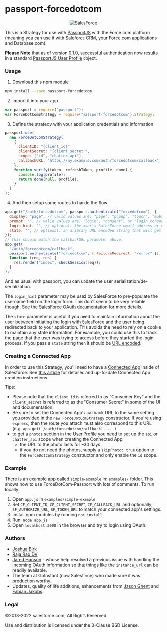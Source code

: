 # passport-forcedotcom

<p align="center">
  <img src="https://raw.github.com/joshbirk/passport-forcedotcom/master/images/sf.png" alt="SalesForce" />
</p>

This is a Strategy for use with [PassportJS](http://passportjs.org) with the
Force.com platform (meaning you can use it with Saleforce CRM, your Force.com
applications and Database.com).

**Please Note** that as of version 0.1.0, successful authentication now results
in a standard [PassportJS User Profile](http://passportjs.org/guide/profile/)
object.

### Usage

1. Download this npm module

```sh
npm install --save passport-forcedotcom
```

2. Import it into your app

```javascript
var passport = require("passport");
var ForceDotComStrategy = require("passport-forcedotcom").Strategy;
```

3. Define the strategy with your application credentials and information

```javascript
passport.use(
  new ForceDotComStrategy(
    {
      clientID: "{client_id}",
      clientSecret: "{client_secret}",
      scope: ["id", "chatter_api"],
      callbackURL: "https://my.example.com/auth/forcedotcom/callback",
    },
    function verify(token, refreshToken, profile, done) {
      console.log(profile);
      return done(null, profile);
    }
  )
);
```

4. And then setup some routes to hande the flow

```javascript
app.get("/auth/forcedotcom", passport.authenticate("forcedotcom"), {
  display: "page", // valid values are: "page", "popup", "touch", "mobile"
  prompt: "", // valid values are: "login", "consent", or "login consent"
  login_hint: "", // optional: the user's SalesForce email address or username
  state: "", // optional: an aribrary URL encoded string that will get passed back to you
});
// this should match the callbackURL parameter above:
app.get(
  "/auth/forcedotcom/callback",
  passport.authenticate("forcedotcom", { failureRedirect: "/error" }),
  function (req, res) {
    res.render("index", checkSession(req));
  }
);
```

And as usual with passport, you can update the user serialization/de-serialization.

The `login_hint` parameter may be used by SalesForce to pre-populate the username field on the login form. This don't seem to be very reliable though. See the [SalesForce OAuth documentation](https://help.salesforce.com/articleView?id=remoteaccess_oauth_web_server_flow.htm&type=0) for more details.

The `state` parameter is useful if you need to maintain information about the user between initiating the login with SalesForce and the user being redirected back to your application. This avoids the need to rely on a cookie to maintain any state information. For example, you could use this to track the page that the user was trying to access before they started the login process. If you pass a `state` string then it should be [URL encoded](https://en.wikipedia.org/wiki/Percent-encoding).

### Creating a Connected App

In order to use this Strategy, you'll need to have a [Connected
App](https://help.salesforce.com/apex/HTViewHelpDoc?id=connected_app_overview.htm)
inside of Salesforce. See [this
article](https://help.salesforce.com/apex/HTViewHelpDoc?id=connected_app_create.htm)
for detailed and up-to-date Connected App creation instructions.

Tips:

- Please note that the `client_id` is referred to as "Consumer Key" and the
  `client_secret` is referred to as the "Consumer Secret" in some of the UI and
  documentation.
- Be sure to set the Connected App's callback URL to the same setting you
  provided in the `new ForceDotComStrategy` constructor. If you're using
  `express`, then the route you attach must also correspond to this URL (e.g.
  `app.get('/auth/forcedotcom/callback', ...)`
- to get a `photos` section in the [User
  Profile](http://passportjs.org/guide/profile/) you need to set up the `api`
  or `chatter_api` scope when creating the Connected App.
  - the URL to the photo lasts for ~30 days
  - if you do not need the photos, supply a `skipPhoto: true` option to the
    `ForceDotComStrategy` constructor and only enable the `id` scope.

### Example

There is an example app called `simple-example` in: `examples/` folder. This shows how to use ForceDotCom-Passport with lots of comments.
To run locally:

1. Open `app.js` in `examples/simple-example`
2. Set `CF_CLIENT_ID`, `CF_CLIENT_SECRET`, `CF_CALLBACK_URL` and optionally, `SF_AUTHORIZE_URL`, `SF_TOKEN_URL` to match your connected app's settings.
3. Install npm modules by running `npm install`
4. Run: `node app.js`
5. Open `localhost:3000` in the browser and try to login using OAuth.

### Authors

- <a href='https://twitter.com/joshbirk' target='_blank'>Joshua Birk</a>
- <a href='https://twitter.comrajaraodv' target='_blank'> Raja Rao DV </a>
- <a href='https://twitter.com/jaredhanson' target='_blank'>Jared Hanson</a> -
  whose help resolved a previous issue with handling the incoming OAuth
  information so that things like the `instance_url` can be readily available.
- The team at GoInstant (now Salesforce) who made sure it was production worthy.
- Updates, quality of life additions, enhancements from <a href="http://absurdnerd.co">Jason Ghent</a> and <a href="https://c9.io">Fabian Jakobs</a>.

### Legal

©2013-2022 salesforce.com, All Rights Reserved.

Use and distribution is licensed under the 3-Clause BSD License.
